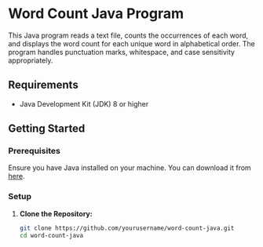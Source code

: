 # Word Count Java Program

This Java program reads a text file, counts the occurrences of each word, and displays the word count for each unique word in alphabetical order. The program handles punctuation marks, whitespace, and case sensitivity appropriately.

## Requirements

- Java Development Kit (JDK) 8 or higher

## Getting Started

### Prerequisites

Ensure you have Java installed on your machine. You can download it from [here](https://www.oracle.com/java/technologies/javase-downloads.html).

### Setup

1. **Clone the Repository:**
   ```sh
   git clone https://github.com/yourusername/word-count-java.git
   cd word-count-java
